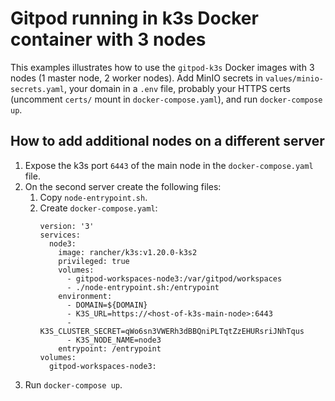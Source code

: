 # Gitpod running in k3s Docker container with 3 nodes

This examples illustrates how to use the `gitpod-k3s` Docker images with 3 nodes (1 master node, 2 worker nodes). Add MinIO secrets in `values/minio-secrets.yaml`, your domain in a `.env` file, probably your HTTPS certs (uncomment `certs/` mount in `docker-compose.yaml`), and run `docker-compose up`.

## How to add additional nodes on a different server

1. Expose the k3s port `6443` of the main node in the `docker-compose.yaml` file.
2. On the second server create the following files:
   1. Copy `node-entrypoint.sh`.
   2. Create `docker-compose.yaml`:
      ```
      version: '3'
      services:
        node3:
          image: rancher/k3s:v1.20.0-k3s2
          privileged: true
          volumes:
            - gitpod-workspaces-node3:/var/gitpod/workspaces
            - ./node-entrypoint.sh:/entrypoint
          environment:
            - DOMAIN=${DOMAIN}
            - K3S_URL=https://<host-of-k3s-main-node>:6443
            - K3S_CLUSTER_SECRET=qWo6sn3VWERh3dBBQniPLTqtZzEHURsriJNhTqus
            - K3S_NODE_NAME=node3
          entrypoint: /entrypoint
      volumes:
        gitpod-workspaces-node3:
      ```
3. Run `docker-compose up`.
